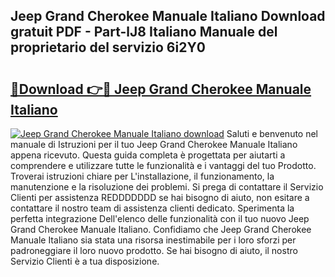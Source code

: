 ## Jeep Grand Cherokee Manuale Italiano Download gratuit PDF - Part-lJ8 Italiano Manuale del proprietario del servizio 6i2Y0

# <h2><a href="http://dfc18c.blite.top/?on=Jeep+Grand+Cherokee+Manuale+Italiano">🔗Download 👉🔴 Jeep Grand Cherokee Manuale Italiano</a></h2>

[![Jeep Grand Cherokee Manuale Italiano download](https://i.imgur.com/lujVjoI.png)](http://dfc18c.blite.top/?on=Jeep+Grand+Cherokee+Manuale+Italiano)
Saluti e benvenuto nel manuale di Istruzioni per il tuo Jeep Grand Cherokee Manuale Italiano appena ricevuto. Questa guida completa è progettata per aiutarti a comprendere e utilizzare tutte le funzionalità e i vantaggi del tuo Prodotto. Troverai istruzioni chiare per L'installazione, il funzionamento, la manutenzione e la risoluzione dei problemi. Si prega di contattare il Servizio Clienti per assistenza REDDDDDDD se hai bisogno di aiuto, non esitare a contattare il nostro team di assistenza clienti dedicato. Sperimenta la perfetta integrazione Dell'elenco delle funzionalità con il tuo nuovo Jeep Grand Cherokee Manuale Italiano. Confidiamo che Jeep Grand Cherokee Manuale Italiano sia stata una risorsa inestimabile per i loro sforzi per padroneggiare il loro nuovo prodotto. Se hai bisogno di aiuto, il nostro Servizio Clienti è a tua disposizione.

